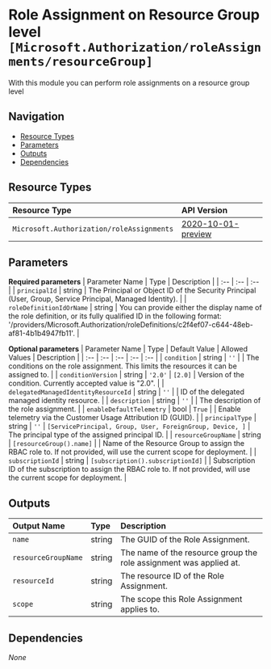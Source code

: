 # Role Assignment on Resource Group level `[Microsoft.Authorization/roleAssignments/resourceGroup]`

With this module you can perform role assignments on a resource group level

## Navigation

- [Resource Types](#Resource-Types)
- [Parameters](#Parameters)
- [Outputs](#Outputs)
- [Dependencies](#Dependencies)

## Resource Types

| Resource Type | API Version |
| :-- | :-- |
| `Microsoft.Authorization/roleAssignments` | [2020-10-01-preview](https://docs.microsoft.com/en-us/azure/templates/Microsoft.Authorization/2020-10-01-preview/roleAssignments) |

## Parameters

**Required parameters**
| Parameter Name | Type | Description |
| :-- | :-- | :-- |
| `principalId` | string | The Principal or Object ID of the Security Principal (User, Group, Service Principal, Managed Identity). |
| `roleDefinitionIdOrName` | string | You can provide either the display name of the role definition, or its fully qualified ID in the following format: '/providers/Microsoft.Authorization/roleDefinitions/c2f4ef07-c644-48eb-af81-4b1b4947fb11'. |

**Optional parameters**
| Parameter Name | Type | Default Value | Allowed Values | Description |
| :-- | :-- | :-- | :-- | :-- |
| `condition` | string | `''` |  | The conditions on the role assignment. This limits the resources it can be assigned to. |
| `conditionVersion` | string | `'2.0'` | `[2.0]` | Version of the condition. Currently accepted value is "2.0". |
| `delegatedManagedIdentityResourceId` | string | `''` |  | ID of the delegated managed identity resource. |
| `description` | string | `''` |  | The description of the role assignment. |
| `enableDefaultTelemetry` | bool | `True` |  | Enable telemetry via the Customer Usage Attribution ID (GUID). |
| `principalType` | string | `''` | `[ServicePrincipal, Group, User, ForeignGroup, Device, ]` | The principal type of the assigned principal ID. |
| `resourceGroupName` | string | `[resourceGroup().name]` |  | Name of the Resource Group to assign the RBAC role to. If not provided, will use the current scope for deployment. |
| `subscriptionId` | string | `[subscription().subscriptionId]` |  | Subscription ID of the subscription to assign the RBAC role to. If not provided, will use the current scope for deployment. |


## Outputs

| Output Name | Type | Description |
| :-- | :-- | :-- |
| `name` | string | The GUID of the Role Assignment. |
| `resourceGroupName` | string | The name of the resource group the role assignment was applied at. |
| `resourceId` | string | The resource ID of the Role Assignment. |
| `scope` | string | The scope this Role Assignment applies to. |

## Dependencies

_None_

